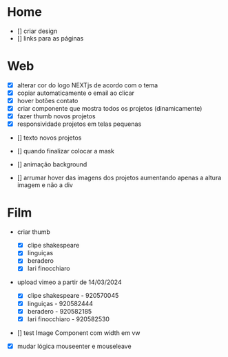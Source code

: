 # Home

- [] criar design
- [] links para as páginas

<!------------------------------------------>

# Web

- [x] alterar cor do logo NEXTjs de acordo com o tema
- [x] copiar automaticamente o email ao clicar
- [x] hover botões contato
- [x] criar componente que mostra todos os projetos (dinamicamente)
- [x] fazer thumb novos projetos
- [x] responsividade projetos em telas pequenas
- [] texto novos projetos

- [] quando finalizar colocar a mask

- [] animação background
- [] arrumar hover das imagens dos projetos aumentando apenas a altura imagem e não a div

<!------------------------------------------>

# Film

- criar thumb

  - [x] clipe shakespeare
  - [x] linguiças
  - [x] beradero
  - [x] lari finocchiaro

- upload vimeo a partir de 14/03/2024

  - [x] clipe shakespeare - 920570045
  - [x] linguiças - 920582444
  - [x] beradero - 920582185
  - [x] lari finocchiaro - 920582530

- [] test Image Component com width em vw
- [x] mudar lógica mouseenter e mouseleave
